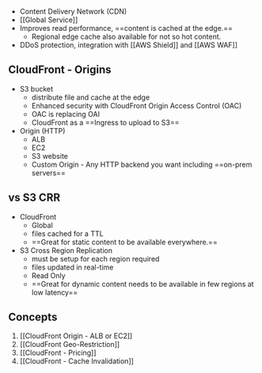 - Content Delivery Network (CDN)
- [[Global Service]] 
- Improves read performance, ==content is cached at the edge.==
	- Regional edge cache also available for not so hot content.
- DDoS protection, integration with [[AWS Shield]] and [[AWS WAF]] 

## CloudFront - Origins 
- S3 bucket  
	- distribute file and cache at the edge 
	- Enhanced security with CloudFront Origin Access Control (OAC)
	- OAC is replacing OAI
	- CloudFront as a ==Ingress to upload to S3==
- Origin (HTTP)
	- ALB
	- EC2
	- S3 website 
	- Custom Origin - Any HTTP backend you want including ==on-prem servers==


## vs S3 CRR
- CloudFront
	- Global 
	- files cached for a TTL
	- ==Great for static content to be available everywhere.==
- S3 Cross Region Replication 
	- must be setup for each region required
	- files updated in real-time 
	- Read Only 
	- ==Great for dynamic content needs to be available in few regions at low latency==

## Concepts
1. [[CloudFront Origin - ALB or EC2]]
2. [[CloudFront Geo-Restriction]] 
3. [[CloudFront - Pricing]] 
4. [[CloudFront - Cache Invalidation]] 